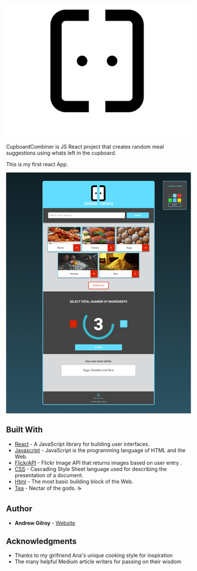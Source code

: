 ![App screenshot](.\src\assets\images\logo.svg)


CupboardCombiner is JS React project that creates random meal suggestions using whats left in the cupboard.

This is my first react App.

![App screenshot](.\readmeimages\appscreenshot.png)

## Built With

* [React](https://reactjs.org/) - A JavaScript library for building user interfaces.
* [Javascript](https://www.w3schools.com/js/) - JavaScript is the programming language of HTML and the Web.
* [FlickrAPI](https://www.flickr.com/services/api/) - Flickr Image API that returns images based on user entry .
* [CSS](https://www.w3schools.com/css/default.asp) - Cascading Style Sheet language used for describing the presentation of a document. 
* [Html](https://www.w3schools.com/html/default.asp) - The most basic building block of the Web.
* [Tea](https://www.pgtips.co.uk/) - Nectar of the gods. ☕


## Author

* **Andrew Gilroy** - [Website](https://andrew-gilroy.design)

## Acknowledgments

* Thanks to my girlfriend Ana's unique cooking style for inspiration 
* The many helpful Medium article writers for passing on their wisdom
